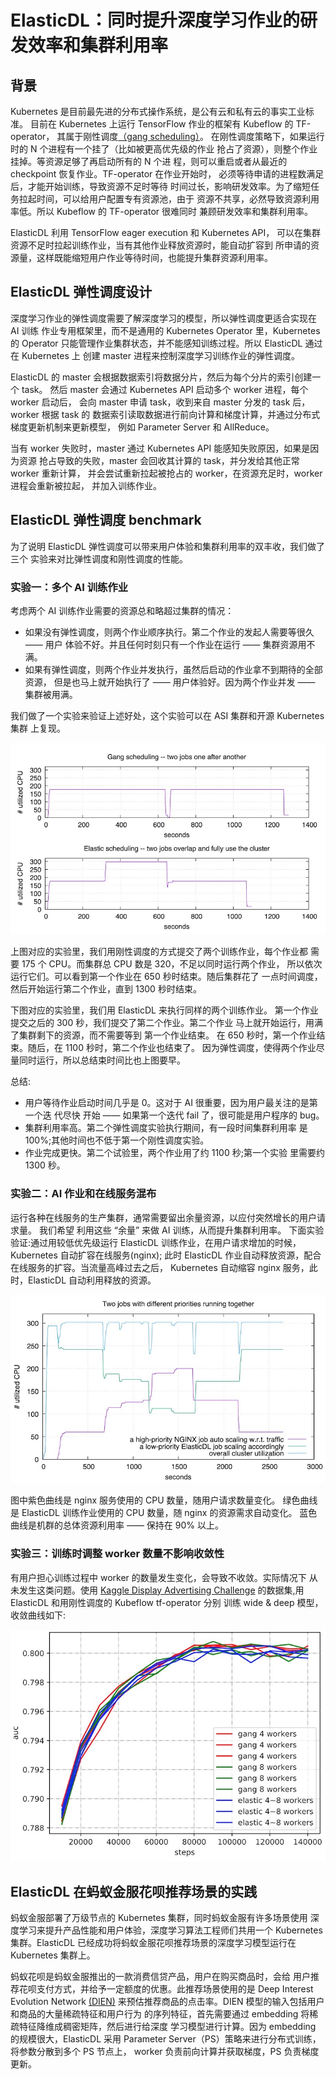 # ElasticDL：同时提升深度学习作业的研发效率和集群利用率

## 背景

Kubernetes 是目前最先进的分布式操作系统，是公有云和私有云的事实工业标准。
目前在 Kubernetes 上运行 TensorFlow 作业的框架有 Kubeflow 的 TF-operator，
其属于刚性调度[（gang scheduling）](https://en.wikipedia.org/wiki/Gang_scheduling)。
在刚性调度策略下，如果运行时的 N 个进程有一个挂了（比如被更高优先级的作业
抢占了资源），则整个作业挂掉。等资源足够了再启动所有的 N 个进
程，则可以重启或者从最近的 checkpoint 恢复作业。TF-operator 在作业开始时，
必须等待申请的进程数满足后，才能开始训练，导致资源不足时等待
时间过长，影响研发效率。为了缩短任务拉起时间，可以给用户配置专有资源池，由于
资源不共享，必然导致资源利用率低。所以 Kubeflow 的 TF-operator 很难同时
兼顾研发效率和集群利用率。

ElasticDL 利用 TensorFlow eager execution 和 Kubernetes API，
可以在集群资源不足时拉起训练作业，当有其他作业释放资源时，能自动扩容到
所申请的资源量，这样既能缩短用户作业等待时间，也能提升集群资源利用率。

## ElasticDL 弹性调度设计

深度学习作业的弹性调度需要了解深度学习的模型，所以弹性调度更适合实现在 AI 训练
作业专用框架里，而不是通用的 Kubernetes Operator 里，Kubernetes 的 Operator
只能管理作业集群状态，并不能感知训练过程。所以 ElasticDL 通过在 Kubernetes 上
创建 master 进程来控制深度学习训练作业的弹性调度。

ElasticDL 的 master 会根据数据索引将数据分片，然后为每个分片的索引创建一个 task。
然后 master 会通过 Kubernetes API 启动多个 worker 进程，每个 worker 启动后，
会向 master 申请 task，收到来自 master 分发的 task 后，worker 根据 task 的
数据索引读取数据进行前向计算和梯度计算，并通过分布式梯度更新机制来更新模型，
例如 Parameter Server 和 AllReduce。

当有 worker 失败时，master 通过 Kubernetes API 能感知失败原因，如果是因为资源
抢占导致的失败，master 会回收其计算的 task，并分发给其他正常 worker 重新计算，
并会尝试重新拉起被抢占的 worker，在资源充足时，worker 进程会重新被拉起，
并加入训练作业。

## ElasticDL 弹性调度 benchmark

为了说明 ElasticDL 弹性调度可以带来用户体验和集群利用率的双丰收，我们做了三个
实验来对比弹性调度和刚性调度的性能。

### 实验一：多个 AI 训练作业

考虑两个 AI 训练作业需要的资源总和略超过集群的情况：

- 如果没有弹性调度，则两个作业顺序执行。第二个作业的发起人需要等很久 —— 用户
体验不好。并且任何时刻只有一个作业在运行 —— 集群资源用不满。
- 如果有弹性调度，则两个作业并发执行，虽然后启动的作业拿不到期待的全部资源，
但是也马上就开始执行了 —— 用户体验好。因为两个作业并发 —— 集群被用满。

我们做了一个实验来验证上述好处，这个实验可以在 ASI 集群和开源 Kubernetes 集群
上复现。

![Utilized CPU with Training Jobs](../images/utilized_cpu_with_jobs.jpg)

上图对应的实验里，我们用刚性调度的方式提交了两个训练作业，每个作业都
需要 175 个 CPU。而集群总 CPU 数是 320，不足以同时运行两个作业，
所以依次运行它们。可以看到第一个作业在 650 秒时结束。随后集群花了
一点时间调度，然后开始运行第二个作业，直到 1300 秒时结束。

下图对应的实验里，我们用 ElasticDL 来执行同样的两个训练作业。
第一个作业提交之后的 300 秒，我们提交了第二个作业。第二个作业
⻢上就开始运行，用满了集群剩下的资源，而不需要等到 第一个作业结束。
在 650 秒时，第一个作业结束。随后，在 1100 秒时，第二个作业也结束了。
因为弹性调度，使得两个作业尽量同时运行，所以总结束时间比也上图要早。

总结:

- 用户等待作业启动时间几乎是 0。这对于 AI 很重要，因为用户最关注的是第一个迭
代尽快 开始 —— 如果第一个迭代 fail 了，很可能是用户程序的 bug。
- 集群利用率高。第二个弹性调度实验执行期间，有一段时间集群利用率
是 100%;其他时间也不低于第一个刚性调度实验。
- 作业完成更快。第二个试验里，两个作业用了约 1100 秒;第一个实验
里需要约 1300 秒。

### 实验二：AI 作业和在线服务混布

运行各种在线服务的生产集群，通常需要留出余量资源，以应付突然增⻓的用户请求量。
我们希望 利用这些 “余量” 来做 AI 训练，从而提升集群利用率。
下面实验验证:通过用较低优先级运行 ElasticDL 训练作业，在用户请求增加的时候，
Kubernetes 自动扩容在线服务(nginx);
此时 ElasticDL 作业自动释放资源，配合在线服务的扩容。当流量高峰过去之后，
Kubernetes 自动缩容 nginx 服务，此时，ElasticDL 自动利用释放的资源。

![Utilized CPU with An Nginx job](../images/utilized_cpu_with_nginx.jpg)

图中紫色曲线是 nginx 服务使用的 CPU 数量，随用户请求数量变化。
绿色曲线是 ElasticDL 训练作业使用的 CPU 数量，随 nginx 的资源需求自动变化。
蓝色曲线是机群的总体资源利用率 —— 保持在 90% 以上。

### 实验三：训练时调整 worker 数量不影响收敛性

有用户担心训练过程中 worker 的数量发生变化，会导致不收敛。实际情况下
从未发生这类问题。使用 [Kaggle Display Advertising Challenge](https://www.kaggle.com/c/criteo-display-ad-challenge)
的数据集,用 ElasticDL 和用刚性调度的 Kubeflow tf-operator 分别
训练 wide & deep 模型，收敛曲线如下:

![AUC with different worker number](../images/auc_with_different_workers.jpg)

## ElasticDL 在蚂蚁金服花呗推荐场景的实践

蚂蚁金服部署了万级节点的 Kubernetes 集群，同时蚂蚁金服有许多场景使用
深度学习来提升产品性能和用户体验，深度学习算法工程师们共用一个 Kubernetes
集群。ElasticDL 已经成功将蚂蚁金服花呗推荐场景的深度学习模型运行在
Kubernetes 集群上。

蚂蚁花呗是蚂蚁金服推出的一款消费信贷产品，用户在购买商品时，会给
用户推荐花呗支付方式，并给予一定额度的优惠。此推荐场景使用的是
Deep Interest Evolution Network [(DIEN)](https://arxiv.org/abs/1809.03672)
来预估推荐商品的点击率。DIEN 模型的输入包括用户和商品的大量稀疏特征和用户行为
的序列特征，首先需要通过 embedding 将稀疏特征降维成稠密矩阵，然后进行给深度
学习模型进行计算。因为 embedding 的规模很大，ElasticDL 采用
Parameter Server（PS）策略来进行分布式训练，将参数分散到多个 PS 节点上，
worker 负责前向计算并获取梯度，PS 负责梯度更新。
